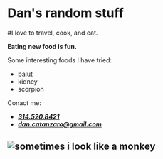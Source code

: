 # Dan's random stuff


#I love to travel, cook, and eat.

**Eating new food is fun.**


Some interesting foods I have tried:
* balut 
* kidney
* scorpion

Conact me:
+ [***314.520.8421***](https://pbs.twimg.com/media/CYxm67JWsAAt-50.jpg)
+ ***dan.catanzaro@gmail.com***


![sometimes i look like a monkey](https://scontent-ort2-1.xx.fbcdn.net/v/t1.0-9/26112095_10159776338280174_6153036032947547761_n.jpg?_nc_cat=0&oh=7061355c613f821451f2a61f74752ebb&oe=5BF0D50B)
---


